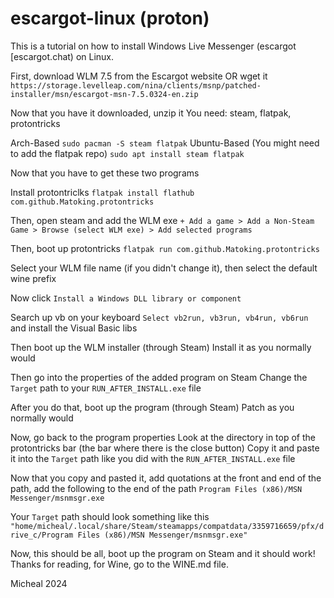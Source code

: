 # escargot-linux (proton)

This is a tutorial on how to install Windows Live Messenger (escargot [escargot.chat) on Linux.

First, download WLM 7.5 from the Escargot website
OR
wget it
`https://storage.levelleap.com/nina/clients/msnp/patched-installer/msn/escargot-msn-7.5.0324-en.zip`

Now that you have it downloaded, unzip it
You need: steam, flatpak, protontricks

Arch-Based
`sudo pacman -S steam flatpak`
Ubuntu-Based (You might need to add the flatpak repo)
`sudo apt install steam flatpak`

Now that you have to get these two programs

Install protontriclks
`flatpak install flathub com.github.Matoking.protontricks`

Then, open steam and add the WLM exe
`+ Add a game > Add a Non-Steam Game > Browse (select WLM exe) > Add selected programs`

Then, boot up protontricks
`flatpak run com.github.Matoking.protontricks`

Select your WLM file name (if you didn't change it), then select the default wine prefix

Now click
`Install a Windows DLL library or component`

Search up vb on your keyboard
`Select vb2run, vb3run, vb4run, vb6run`
and install the Visual Basic libs

Then boot up the WLM installer (through Steam)
Install it as you normally would

Then go into the properties of the added program on Steam
Change the `Target` path to your `RUN_AFTER_INSTALL.exe` file

After you do that, boot up the program (through Steam)
Patch as you normally would

Now, go back to the program properties
Look at the directory in top of the protontricks bar (the bar where there is the close button)
Copy it and paste it into the `Target` path like you did with the `RUN_AFTER_INSTALL.exe` file

Now that you copy and pasted it, add quotations at the front and end of the path, add the following to the end of the path
`Program Files (x86)/MSN Messenger/msnmsgr.exe`

Your `Target` path should look something like this
`"home/micheal/.local/share/Steam/steamapps/compatdata/3359716659/pfx/drive_c/Program Files (x86)/MSN Messenger/msnmsgr.exe"`

Now, this should be all, boot up the program on Steam and it should work! Thanks for reading, for Wine, go to the WINE.md file.

Micheal 2024
